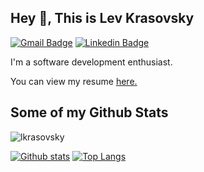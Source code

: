 ## Hey 👋, This is Lev Krasovsky
[![Gmail Badge](https://img.shields.io/badge/-lkrasovsky.dev@gmail.com-c14438?style=flat&logo=Gmail&logoColor=white&link=mailto:lkrasovsky.dev@gmail.com)](mailto:lkrasovsky.dev@gmail.com) 
[![Linkedin Badge](https://img.shields.io/badge/-lkrasovsky-0072b1?style=flat&logo=Linkedin&logoColor=white&link=https://www.linkedin.com/in/lkrasovsky/)](https://www.linkedin.com/in/lkrasovsky/)<p align='left'>I'm a software development enthusiast.</p><p align='left'> You can view my resume <a href='https://drive.google.com/file/d/1nlwxCc1RuNyaZ3C3lASne7uoPQDuW1gD/view?usp=sharing ' target=_blank><u>here</u>.</a></p>
## Some of my Github Stats
<p align=left> <img src=https://komarev.com/ghpvc/?username=lkrasovsky alt=lkrasovsky /> </p>

[![Github stats](https://github-readme-stats.vercel.app/api?username=lkrasovsky&show_icons=true&include_all_commits=true)](https://github.com/lkrasovsky/github-readme-stats)
[![Top Langs](https://github-readme-stats.vercel.app/api/top-langs/?username=lkrasovsky&layout=compact)](https://github.com/lkrasovsky/github-readme-stats)
